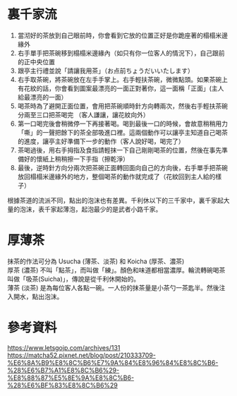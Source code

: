 # 裏千家流  
1. 當沏好的茶放到自己眼前時，你會看到它放的位置正好是你跪座著的榻榻米邊緣外
2. 右手單手把茶碗移到榻榻米邊緣內（如只有你一位客人的情況下），自己跟前的正中央位置
3. 跟亭主行禮並說「請讓我用茶」（お点前ちょうだいいたします）
4. 右手取茶碗，將茶碗放在左手手掌上。右手輕扶茶碗，微微點頭。如果茶碗上有花紋的話，你會看到圖案最漂亮的一面正對著你，這一面稱「正面」(主人給最漂亮的一面）
5. 喝茶時為了避開正面位置，會用把茶碗順時針方向轉兩次，然後右手輕扶茶碗分兩至三口把茶喝完  （客人謙讓，讓花紋向外）  
6. 第一口喝完後會稍微停一下再接著喝。喝到最後一口的時候，會故意稍稍用力「嘶」的一聲把餘下的茶全部吸進口裡。這兩個動作可以讓亭主知道自己喝茶的進度，讓亭主好準備下一步的動作（客人說好喝，喝完了）  
7. 茶喝過後，用右手拇指及食指請輕抹一下自己剛剛喝茶的位置，然後在事先準備好的懷紙上稍稍擦一下手指（擦乾淨）  
8. 最後，逆時針方向分兩次把茶碗正面轉回面向自己的方向後，右手單手把茶碗放回榻榻米邊緣外的地方，整個喝茶的動作就完成了（花紋回到主人給的樣子）  

根據茶道的流派不同，點出的泡沫也有差異。千利休以下的三千家中，裏千家起大量的泡沫，表千家起薄泡，起泡最少的是武者小路千家。  

# 厚薄茶
抹茶的作法可分為 Usucha (薄茶、淡茶) 和 Koicha (厚茶、濃茶)  
厚茶 (濃茶) 不叫「點茶」，而叫做「練」。顏色和味道都相當濃厚。輪流轉碗喝茶叫做「吸茶(Suicha)」，傳說是從千利休開始的。   
薄茶 (淡茶) 是為每位客人各點一碗。一人份的抹茶量是小茶勺一茶匙半。然後注入開水，點出泡沫。  


# 參考資料
https://www.letsgojp.com/archives/131  
https://matcha52.pixnet.net/blog/post/210333709-%E6%8A%B9%E8%8C%B6%E7%9A%84%E8%96%84%E8%8C%B6-%28%E6%B7%A1%E8%8C%B6%29-%E8%88%87%E5%8E%9A%E8%8C%B6-%28%E6%BF%83%E8%8C%B6%29
